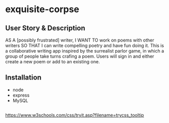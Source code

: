 # exquisite-corpse

## User Story & Description 
AS A [possibly frustrated] writer, I WANT TO work on poems with other writers SO THAT I can write compelling poetry and have fun doing it.
This is a collaborative writing app inspired by the surrealist parlor game, in which a group of people take turns crafing a poem. Users will sign in and either create a new poem or add to an existing one. 
## Installation  
 - node
 - express 
 - MySQL

##





https://www.w3schools.com/css/tryit.asp?filename=trycss_tooltip